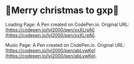 # 🎄Merry christmas to gxp🍎

Loading Page: A Pen created on CodePen.io. Original URL: [https://codepen.io/lyl2000/pen/xxXLrpN](https://codepen.io/lyl2000/pen/xxXLrpN).

Music Page: A Pen created on CodePen.io. Original URL: [https://codepen.io/lyl2000/pen/abLywKg](https://codepen.io/lyl2000/pen/abLywKg).
